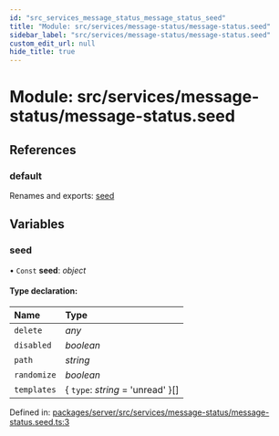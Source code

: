 ```yaml
---
id: "src_services_message_status_message_status_seed"
title: "Module: src/services/message-status/message-status.seed"
sidebar_label: "src/services/message-status/message-status.seed"
custom_edit_url: null
hide_title: true
---
```


# Module: src/services/message-status/message-status.seed

## References

### default

Renames and exports: [seed](src_services_message_status_message_status_seed.md#seed)

## Variables

### seed

• `Const` **seed**: *object*

#### Type declaration:

Name | Type |
:------ | :------ |
`delete` | *any* |
`disabled` | *boolean* |
`path` | *string* |
`randomize` | *boolean* |
`templates` | { `type`: *string* = 'unread' }[] |

Defined in: [packages/server/src/services/message-status/message-status.seed.ts:3](https://github.com/xr3ngine/xr3ngine/blob/66a84a950/packages/server/src/services/message-status/message-status.seed.ts#L3)
